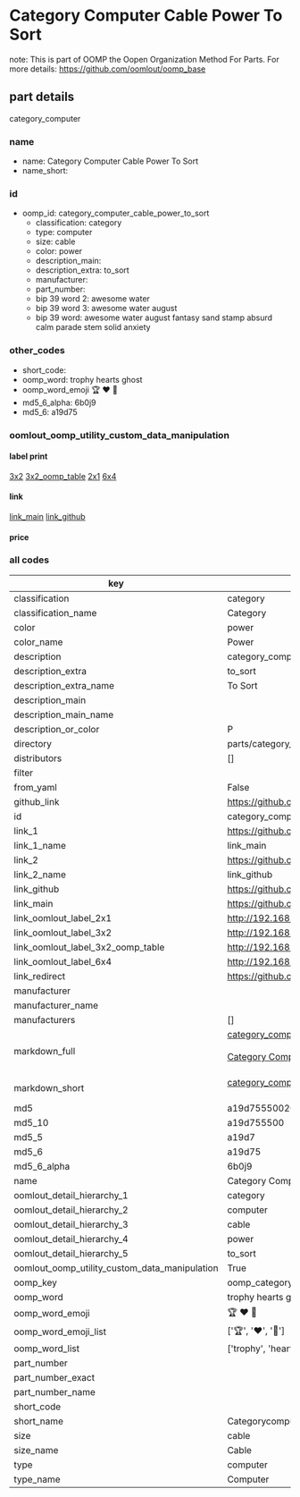 # Category Computer Cable Power To Sort  

note: This is part of OOMP the Oopen Organization Method For Parts. For more details: https://github.com/oomlout/oomp_base

##  part details
  



category_computer



### name
* name: Category Computer Cable Power To Sort
* name_short: 
### id
* oomp_id: category_computer_cable_power_to_sort
  * classification: category
  * type: computer
  * size: cable
  * color: power
  * description_main: 
  * description_extra: to_sort
  * manufacturer: 
  * part_number: 
  * bip 39 word 2: awesome water
  * bip 39 word 3: awesome water august
  * bip 39 word: awesome water august fantasy sand stamp absurd calm parade stem solid anxiety

### other_codes
* short_code: 
* oomp_word: trophy hearts ghost
* oomp_word_emoji :trophy: :hearts: :ghost:
* md5_6_alpha: 6b0j9
* md5_6: a19d75






### oomlout_oomp_utility_custom_data_manipulation
#### label print
[3x2](http://192.168.1.245:1112/?label=oomp%206b0j9)
[3x2_oomp_table](http://192.168.1.108:1112/?label=oomp%206b0j9)
[2x1](http://192.168.1.242:1112/?label=oomp%206b0j9)
[6x4](http://192.168.1.55:1112/?label=oomp%206b0j9)    

#### link

[link_main](https://github.com/oomlout/oomlout_oomp_version_1_messy/tree/main/parts/category_computer_cable_power_to_sort) [link_github](https://github.com/oomlout/oomlout_oomp_version_1_messy/tree/main/parts/category_computer_cable_power_to_sort)                             

#### price







### all codes 
| key | value |  
| --- | --- |  
| classification | category |  
| classification_name | Category |  
| color | power |  
| color_name | Power |  
| description | category_computer |  
| description_extra | to_sort |  
| description_extra_name | To Sort |  
| description_main |  |  
| description_main_name |  |  
| description_or_color | P  |  
| directory | parts/category_computer_cable_power_to_sort |  
| distributors | [] |  
| filter |  |  
| from_yaml | False |  
| github_link | https://github.com/oomlout/oomlout_oomp_part_src/tree/main/parts/category_computer_cable_power_to_sort |  
| id | category_computer_cable_power_to_sort |  
| link_1 | https://github.com/oomlout/oomlout_oomp_version_1_messy/tree/main/parts/category_computer_cable_power_to_sort |  
| link_1_name | link_main |  
| link_2 | https://github.com/oomlout/oomlout_oomp_version_1_messy/tree/main/parts/category_computer_cable_power_to_sort |  
| link_2_name | link_github |  
| link_github | https://github.com/oomlout/oomlout_oomp_version_1_messy/tree/main/parts/category_computer_cable_power_to_sort |  
| link_main | https://github.com/oomlout/oomlout_oomp_version_1_messy/tree/main/parts/category_computer_cable_power_to_sort |  
| link_oomlout_label_2x1 | http://192.168.1.242:1112/?label=oomp%206b0j9 |  
| link_oomlout_label_3x2 | http://192.168.1.245:1112/?label=oomp%206b0j9 |  
| link_oomlout_label_3x2_oomp_table | http://192.168.1.108:1112/?label=oomp%206b0j9 |  
| link_oomlout_label_6x4 | http://192.168.1.55:1112/?label=oomp%206b0j9 |  
| link_redirect | https://github.com/oomlout/oomlout_oomp_version_1_messy/tree/main/parts/category_computer_cable_power_to_sort |  
| manufacturer |  |  
| manufacturer_name |  |  
| manufacturers | [] |  
| markdown_full | [category_computer_cable_power_to_sort](none)<br>[](none)<br>[Category Computer Cable Power To Sort](none)<br><br> |  
| markdown_short | [category_computer_cable_power_to_sort](none)<br><br> |  
| md5 | a19d75550020802351df95301e7df084 |  
| md5_10 | a19d755500 |  
| md5_5 | a19d7 |  
| md5_6 | a19d75 |  
| md5_6_alpha | 6b0j9 |  
| name | Category Computer Cable Power To Sort |  
| oomlout_detail_hierarchy_1 | category |  
| oomlout_detail_hierarchy_2 | computer |  
| oomlout_detail_hierarchy_3 | cable |  
| oomlout_detail_hierarchy_4 | power |  
| oomlout_detail_hierarchy_5 | to_sort |  
| oomlout_oomp_utility_custom_data_manipulation | True |  
| oomp_key | oomp_category_computer_cable_power_to_sort |  
| oomp_word | trophy hearts ghost |  
| oomp_word_emoji | :trophy: :hearts: :ghost: |  
| oomp_word_emoji_list | [':trophy:', ':hearts:', ':ghost:'] |  
| oomp_word_list | ['trophy', 'hearts', 'ghost'] |  
| part_number |  |  
| part_number_exact |  |  
| part_number_name |  |  
| short_code |  |  
| short_name | Categorycomputer |  
| size | cable |  
| size_name | Cable |  
| type | computer |  
| type_name | Computer |  
